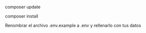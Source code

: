 composer update

composer install

Renombrar el archivo .env.example a .env y rellenarlo con tus datos
